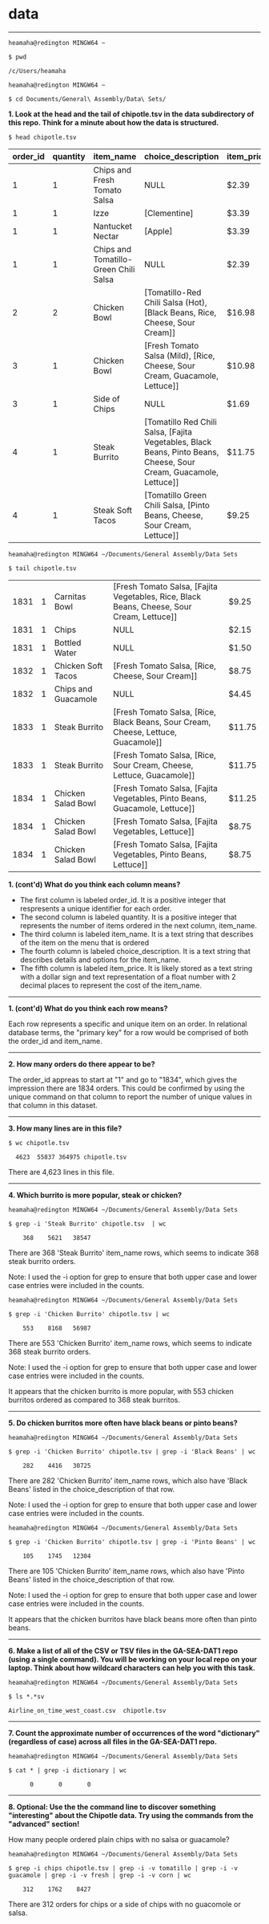 # data

---


```
heamaha@redington MINGW64 ~

$ pwd

/c/Users/heamaha

heamaha@redington MINGW64 ~

$ cd Documents/General\ Assembly/Data\ Sets/
```

**1. Look at the head and the tail of chipotle.tsv in the data subdirectory of this repo. Think for a minute about how the data is structured.**

`$ head chipotle.tsv`

|order_id        |quantity        |item_name       |choice_description      |item_price|
|----------------|----------------|----------------|------------------------|----------|
|1       |1       |Chips and Fresh Tomato Salsa    |NULL    |$2.39|
|1       |1       |Izze    |[Clementine]    |$3.39|
|1       |1       |Nantucket Nectar        |[Apple] |$3.39|
|1       |1       |Chips and Tomatillo-Green Chili Salsa   |NULL    |$2.39|
|2       |2       |Chicken Bowl    |[Tomatillo-Red Chili Salsa (Hot), [Black Beans, Rice, Cheese, Sour Cream]]     |$16.98|
|3       |1       |Chicken Bowl    |[Fresh Tomato Salsa (Mild), [Rice, Cheese, Sour Cream, Guacamole, Lettuce]]    |$10.98|
|3       |1       |Side of Chips   |NULL    |$1.69|
|4       |1       |Steak Burrito   |[Tomatillo Red Chili Salsa, [Fajita Vegetables, Black Beans, Pinto Beans, Cheese, Sour Cream, Guacamole, Lettuce]]     |$11.75|
|4       |1       |Steak Soft Tacos        |[Tomatillo Green Chili Salsa, [Pinto Beans, Cheese, Sour Cream, Lettuce]]      |$9.25|

```
heamaha@redington MINGW64 ~/Documents/General Assembly/Data Sets

$ tail chipotle.tsv
```

|        |        |       |      |      |
|--------|--------|-------|------|------|
|1831    |1       |Carnitas Bowl   |[Fresh Tomato Salsa, [Fajita Vegetables, Rice, Black Beans, Cheese, Sour Cream, Lettuce]]      |$9.25|
|1831    |1       |Chips   |NULL    |$2.15|
|1831    |1       |Bottled Water   |NULL    |$1.50|
|1832    |1       |Chicken Soft Tacos      |[Fresh Tomato Salsa, [Rice, Cheese, Sour Cream]]        |$8.75|
|1832    |1       |Chips and Guacamole     |NULL    |$4.45|
|1833    |1       |Steak Burrito   |[Fresh Tomato Salsa, [Rice, Black Beans, Sour Cream, Cheese, Lettuce, Guacamole]]      |$11.75|
|1833    |1       |Steak Burrito   |[Fresh Tomato Salsa, [Rice, Sour Cream, Cheese, Lettuce, Guacamole]]  |$11.75|
|1834    |1       |Chicken Salad Bowl      |[Fresh Tomato Salsa, [Fajita Vegetables, Pinto Beans, Guacamole, Lettuce]]     |$11.25|
|1834    |1       |Chicken Salad Bowl      |[Fresh Tomato Salsa, [Fajita Vegetables, Lettuce]]      |$8.75|
|1834    |1       |Chicken Salad Bowl      |[Fresh Tomato Salsa, [Fajita Vegetables, Pinto Beans, Lettuce]]|$8.75|


**1. (cont'd) What do you think each column means?**

* The first column is labeled order_id.  It is a positive integer that respresents a unique identifier for each order.
* The second column is labeled quantity.  It is a positive integer that represents the number of items ordered in the next column, item_name.
* The third column is labeled item_name.  It is a text string that describes of the item on the menu that is ordered
* The fourth column is labeled choice_description.  It is a text string that describes details and options for the item_name.
* The fifth column is labeled item_price.  It is likely stored as a text string with a dollar sign and text representation of a float number with 2 decimal places to represent the cost of the item_name.

---

**1. (cont'd) What do you think each row means?**

Each row represents a specific and unique item on an order.  In relational database terms, the "primary key" for a row would be comprised of both the order_id and item_name.

---

**2. How many orders do there appear to be?**

The order_id appreas to start at "1" and go to "1834", which gives the impression there are 1834 orders.  This could be confirmed by using the unique command on that column to report the number of unique values in that column in this dataset.

---

**3. How many lines are in this file?**

```
$ wc chipotle.tsv

  4623  55837 364975 chipotle.tsv
  ```

There are 4,623 lines in this file.

---

**4. Which burrito is more popular, steak or chicken?**

```
heamaha@redington MINGW64 ~/Documents/General Assembly/Data Sets

$ grep -i 'Steak Burrito' chipotle.tsv  | wc

    368    5621   38547

```

There are 368 'Steak Burrito' item_name rows, which seems to indicate 368 steak burrito orders.

Note:  I used the -i option for grep to ensure that both upper case and lower case entries were included in the counts.

```
heamaha@redington MINGW64 ~/Documents/General Assembly/Data Sets

$ grep -i 'Chicken Burrito' chipotle.tsv | wc

    553    8168   56987
```

There are 553 'Chicken Burrito' item_name rows, which seems to indicate 368 steak burrito orders.

Note:  I used the -i option for grep to ensure that both upper case and lower case entries were included in the counts.

It appears that the chicken burrito is more popular, with 553 chicken burritos ordered as compared to 368 steak burritos.

---

**5. Do chicken burritos more often have black beans or pinto beans?**

```
heamaha@redington MINGW64 ~/Documents/General Assembly/Data Sets

$ grep -i 'Chicken Burrito' chipotle.tsv | grep -i 'Black Beans' | wc

    282    4416   30725
```

There are 282 'Chicken Burrito' item_name rows, which also have 'Black Beans' listed in the choice_description of that row.

Note:  I used the -i option for grep to ensure that both upper case and lower case entries were included in the counts.

```
heamaha@redington MINGW64 ~/Documents/General Assembly/Data Sets

$ grep -i 'Chicken Burrito' chipotle.tsv | grep -i 'Pinto Beans' | wc

    105    1745   12304
```

There are 105 'Chicken Burrito' item_name rows, which also have 'Pinto Beans' listed in the choice_description of that row.

Note:  I used the -i option for grep to ensure that both upper case and lower case entries were included in the counts.

It appears that the chicken burritos have black beans more often than pinto beans.

---

**6. Make a list of all of the CSV or TSV files in the GA-SEA-DAT1 repo (using a single command). You will be working on your local repo on your laptop. Think about how wildcard characters can help you with this task.**

```
heamaha@redington MINGW64 ~/Documents/General Assembly/Data Sets

$ ls *.*sv

Airline_on_time_west_coast.csv  chipotle.tsv
```

---

**7. Count the approximate number of occurrences of the word "dictionary" (regardless of case) across all files in the GA-SEA-DAT1 repo.**

```
heamaha@redington MINGW64 ~/Documents/General Assembly/Data Sets

$ cat * | grep -i dictionary | wc

      0       0       0
```

---

**8. Optional: Use the the command line to discover something "interesting" about the Chipotle data. Try using the commands from the "advanced" section!**

How many people ordered plain chips with no salsa or guacamole?

```
heamaha@redington MINGW64 ~/Documents/General Assembly/Data Sets

$ grep -i chips chipotle.tsv | grep -i -v tomatillo | grep -i -v guacamole | grep -i -v fresh | grep -i -v corn | wc

    312    1762    8427
```

There are 312 orders for chips or a side of chips with no guacomole or salsa.
